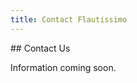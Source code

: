 ```yaml
---
title: Contact Flautissimo
---
```


<html>
<body>
## Contact Us

Information coming soon.



</body>
</html>